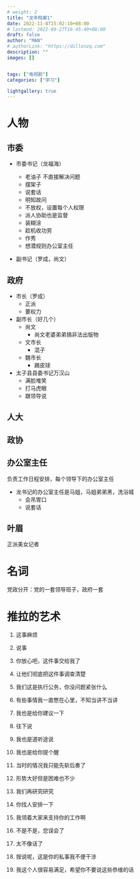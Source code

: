 ```yaml
---
# weight: 2
title: "龙年档案1"
date: 2022-11-8T15:02:10+08:00
# lastmod: 2022-09-27T16:45:40+08:00
draft: false
author: "MAN"
# authorLink: "https://dillonzq.com"
description: ""
images: []


tags: ["电视剧"]
categories: ["学习"]

lightgallery: true
---
```


# 人物

## 市委   
- 市委书记（龙福海）
  - 老油子 不直接解决问题
  - 摆架子
  - 说套话
  - 明知故问
  - 不放权，设置每个人权限
  - 派人协助也是监督
  - 装糊涂
  - 趁机收功劳
  - 作秀
  - 想潜规则办公室主任

- 副书记（罗成，尚文）

## 政府 
- 市长（罗成）
  - 正派
  - 要权力
- 副市长（好几个）  
  - 尚文
    - 尚文老婆弟弟搞非法出版物  
  - 文市长
    - 混子
  - 魏市长
    - 踢皮球 
- 太子县县委书记万汉山
  - 满脸堆笑
  - 打马虎眼
  - 跟领导说
## 人大

## 政协

## 办公室主任

负责工作日程安排，每个领导下的办公室主任
- 龙书记的办公室主任是马姐，马姐弟弟黑，洗浴城
  - 会吊胃口
  - 说套话  

## 叶眉
正派美女记者

## 
# 名词
党政分开：党的一套领导班子，政府一套

# 推拉的艺术

1. 这事麻烦

2. 说事

3. 你放心吧，这件事交给我了

4. 让他们彻底把这件事调查清楚

5. 我们这是执行公务，你没问题紧张什么

6. 有些事情我一直憋在心里，不知当讲不当讲

7. 我也是给你建议一下

8. 往下说

9. 我也是道听途说

10. 我也是给你提个醒

11. 当时的情况我只能先斩后奏了
12. 形势大好但是困难也不少
13. 我们再研究研究
14. 你找人安排一下
15. 我领着大家来支持你的工作啊
16. 不是不是，您误会了
17. 太不像话了
18. 按说呢，这是你的私事我不便干涉
19. 我这个人很容易满足，希望你不要说这些恭维的话